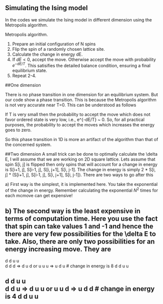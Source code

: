 ## Simulating the Ising model

In the codes we simulate the Ising model in different dimension using the Metropolis algorithm.


Metropolis algorithm.

1. Prepare an initial  configuration of N spins
2. Flip the spin of a randomly chosen lattice site. 
3. Calculate the change in energy dE.
4. If $dE < 0$, accept the move. Otherwise accept the move with probability $e^{-dE/T}$. This satisifies the detailed balance condition, ensuring a final equilibrium state. 
5. Repeat 2-4.

##One dimension

There is no phase transition in one dimension for an equilibrium system. But our code show a 
phase transition. This is because the Metropolis algorithm is not very accurate near T=0. This can be understood as follows

If T is very small then the probability to accept the move which does not favor ordered state is very low, i.e., e^{-dE/T} ~ 0. So, for all practical purposes, the probability to accept the moves which increases the energy goes to zero. 

So this phase transition in 1D is more an artifact of the algorithm than that of the concerned system.  

##Two dimension
A small trick can be done to optimally calculate the \delta E, I will assume that we are working on 2D square lattice. Lets assume that spin S[i, j]  is flipped then only spins that will account for a change in energy is S[i+1, j], S[i-1, j], S[i, j+1], S[i, j-1]. The change in energy is simply 2 * S[i, j] * (S[i+1, j], S[i-1, j], S[i, j+1], S[i, j-1]). There are two ways to go after this
  
a) First way is the simplest, it is implemented here. You take the exponential of the change in energy. Remember calculating the exponential $N^2$ times for each mcmove can get expensive!

b) The second way is the least expensive in terms of computation time. Here you use the fact that spin can take values 1 and -1 and hence the there are very few possibilities for the \delta E to take. Also, there are only two possibilities for an energy increasing move. They are
--------------------------------------------
  d         d               u             u        
d d d =>  d u d  or   u u u =>  u d u   # change in energy is 8
  d         d                u            u 



   d             d               u             u        
d d u =>  d u u  or   u u d =>  u d d   # change in energy is 4
   d             d               u             u 
---------------------------------------------

